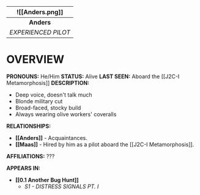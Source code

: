 
|   ![[Anders.png]]   |
| :-----------------: |
|     **Anders**      |
| *EXPERIENCED PILOT* |
# **OVERVIEW**
**PRONOUNS:** He/Him
**STATUS:** Alive
**LAST SEEN:** Aboard the [[J2C-I Metamorphosis]]
**DESCRIPTION:**
- Deep voice, doesn't talk much
- Blonde military cut
- Broad-faced, stocky build
- Always wearing olive workers' coveralls

**RELATIONSHIPS:**
- **[[Anders]]** - Acquaintances.
- **[[Maas]]** - Hired by him as a pilot aboard the [[J2C-I Metamorphosis]].

**AFFILIATIONS:** ???

**APPEARS IN:**
- **[[0.1 Another Bug Hunt]]**
   - *S1 - DISTRESS SIGNALS PT. I*
